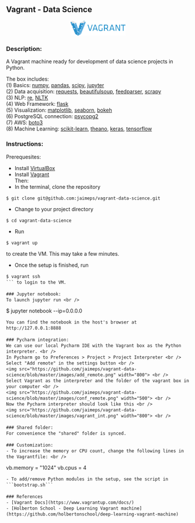 ## Vagrant - Data Science

<p align="center">
	<img src="https://github.com/jaimeps/vagrant-data-science/blob/master/images/vagrant.png" width="150">
</p>

### Description:
A Vagrant machine ready for development of data science projects in Python.

The box includes: <br />
(1) Basics: [numpy](http://www.numpy.org/), [pandas](http://pandas.pydata.org/), [scipy](https://www.scipy.org/), [jupyter](http://jupyter.org/) <br />
(2) Data acquisition: [requests](http://docs.python-requests.org/en/master/), [beautifulsoup](https://www.crummy.com/software/BeautifulSoup/), [feedparser](http://pythonhosted.org/feedparser/), [scrapy](http://scrapy.org/) <br />
(3) NLP: [re](https://docs.python.org/2/library/re.html), [NLTK](http://www.nltk.org/) <br />
(4) Web Framework: [flask](http://flask.pocoo.org/) <br />
(5) Visualization: [matplotlib](http://matplotlib.org/), [seaborn](https://stanford.edu/~mwaskom/software/seaborn/), [bokeh](http://bokeh.pydata.org/en/latest/) <br />
(6) PostgreSQL connection: [psycopg2](http://initd.org/psycopg/) <br />
(7) AWS: [boto3](https://boto3.readthedocs.io/en/latest/) <br />
(8) Machine Learning: [scikit-learn](http://scikit-learn.org/stable/), [theano](http://deeplearning.net/software/theano/), [keras](http://keras.io/), [tensorflow](https://www.tensorflow.org/) <br />

### Instructions:
Prerequesites:
- Install [VirtualBox](https://www.virtualbox.org/wiki/Downloads)
- Install [Vagrant](https://www.vagrantup.com/) <br />
Then:
- In the terminal, clone the repository <br />
```
$ git clone git@github.com:jaimeps/vagrant-data-science.git
```
- Change to your project directory <br />
```
$ cd vagrant-data-science
```
- Run 
```
$ vagrant up
``` 
to create the VM. This may take a few minutes.
- Once the setup is finished, run 
```
$ vagrant ssh
``` to login to the VM.	

### Jupyter notebook:
To launch jupyter run <br />
```
$ jupyter notebook --ip=0.0.0.0
``` <br />
You can find the notebook in the host's browser at http://127.0.0.1:8888

### Pycharm integration:
We can use our local Pycharm IDE with the Vagrant box as the Python interpreter. <br />
In Pycharm go to Preferences > Project > Project Interpreter <br />
Select "Add remote" in the settings button <br />
<img src="https://github.com/jaimeps/vagrant-data-science/blob/master/images/add_remote.png" width="800"> <br />
Select Vagrant as the interpreter and the folder of the vagrant box in your computer <br />
<img src="https://github.com/jaimeps/vagrant-data-science/blob/master/images/conf_remote.png" width="500"> <br />
Now the Pycharm interpreter should look like this <br />
<img src="https://github.com/jaimeps/vagrant-data-science/blob/master/images/vagrant_int.png" width="800"> <br />

### Shared folder:
For convenience the "shared" folder is synced.

### Customization:
- To increase the memory or CPU count, change the following lines in the Vagrantfile: <br />
```
vb.memory = "1024"
vb.cpus = 4
``` <br />
- To add/remove Python modules in the setup, see the script in ```bootstrap.sh```

### References
- [Vagrant Docs](https://www.vagrantup.com/docs/)
- [Holberton School - Deep Learning Vagrant machine](https://github.com/holbertonschool/deep-learning-vagrant-machine)

